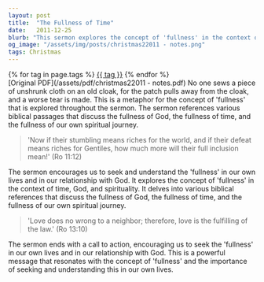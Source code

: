 ```yaml
---
layout: post
title:  "The Fullness of Time"
date:   2011-12-25
blurb: "This sermon explores the concept of 'fullness' in the context of time, God, and spirituality. It delves into various biblical references that discuss the fullness of God, the fullness of time, and the fullness of our own spiritual journey. The sermon encourages us to seek and understand the 'fullness' in our own lives and in our relationship with God."
og_image: "/assets/img/posts/christmas22011 - notes.png"
tags: Christmas
---    
```

<div class="tag-pills">
    {% for tag in page.tags %}
    <a href="{{ site.baseurl }}/tag/{{ tag | slugify }}" class="tag-pill">{{ tag }}</a>
    {% endfor %}
</div>
[Original PDF](/assets/pdf/christmas22011 - notes.pdf)
No one sews a piece of unshrunk cloth on an old cloak, for the patch pulls away from the cloak, and a worse tear is made. This is a metaphor for the concept of 'fullness' that is explored throughout the sermon. The sermon references various biblical passages that discuss the fullness of God, the fullness of time, and the fullness of our own spiritual journey.

> 'Now if their stumbling means riches for the world, and if their defeat means riches for Gentiles, how much more will their full inclusion mean!' (Ro 11:12)

The sermon encourages us to seek and understand the 'fullness' in our own lives and in our relationship with God. It explores the concept of 'fullness' in the context of time, God, and spirituality. It delves into various biblical references that discuss the fullness of God, the fullness of time, and the fullness of our own spiritual journey.

> 'Love does no wrong to a neighbor; therefore, love is the fulfilling of the law.' (Ro 13:10)

The sermon ends with a call to action, encouraging us to seek the 'fullness' in our own lives and in our relationship with God. This is a powerful message that resonates with the concept of 'fullness' and the importance of seeking and understanding this in our own lives.
